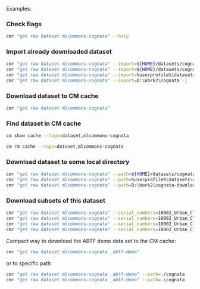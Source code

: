 ﻿Examples:

### Check flags

```bash
cmr "get raw dataset mlcommons-cognata" --help
```

### Import already downloaded dataset

```bash
cmr "get raw dataset mlcommons-cognata" --import=${HOME}/datasets/cognata -j
cmr "get raw dataset mlcommons-cognata" --import=${HOME}/datasets/cognata -j --private_url="{ADD PRIVATE URL FOR COGNATA} FOR FULL AUTOMATION"
cmr "get raw dataset mlcommons-cognata" --import=%userprofile%\datasets\cognata -j
cmr "get raw dataset mlcommons-cognata" --import=D:\Work2\cognata -j
```

### Download dataset to CM cache

```bash
cmr "get raw dataset mlcommons-cognata"
```

### Find dataset in CM cache

```bash
cm show cache --tags=dataset,mlcommons-cognata

cm rm cache --tags=dataset,mlcommons-cognata
```

### Download dataset to some local directory

```bash
cmr "get raw dataset mlcommons-cognata" --path=${HOME}/datasets/cognata -j
cmr "get raw dataset mlcommons-cognata" --path=%userprofile%\datasets\cognata -j
cmr "get raw dataset mlcommons-cognata" --path=D:\Work2\cognata-downloaded -j

```

### Download subsets of this dataset

```bash
cmr "get raw dataset mlcommons-cognata" --serial_numbers=10002_Urban_Clear_Morning
cmr "get raw dataset mlcommons-cognata" --serial_numbers=10002_Urban_Clear_Morning --group_names=Cognata_Camera_01_8M
cmr "get raw dataset mlcommons-cognata" --serial_numbers=10002_Urban_Clear_Morning --group_names=Cognata_Camera_01_8M --file_names=Cognata_Camera_01_8M_ann.zip;Cognata_Camera_01_8M_ann_laneline.zip;Cognata_Camera_01_8M.zip
cmr "get raw dataset mlcommons-cognata" --serial_numbers=10002_Urban_Clear_Morning --group_names=Cognata_Camera_01_8M --file_names=Cognata_Camera_01_8M_ann.zip;Cognata_Camera_01_8M_ann_laneline.zip;Cognata_Camera_01_8M.zip
```

Compact way to download the ABTF demo data set to the CM cache:

```bash
cmr "get raw dataset mlcommons-cognata _abtf-demo"
```

or to specific path
```bash
cmr "get raw dataset mlcommons-cognata _abtf-demo" --path=./cognata
cmr "get raw dataset mlcommons-cognata _abtf-demo" --path=.\cognata
```
